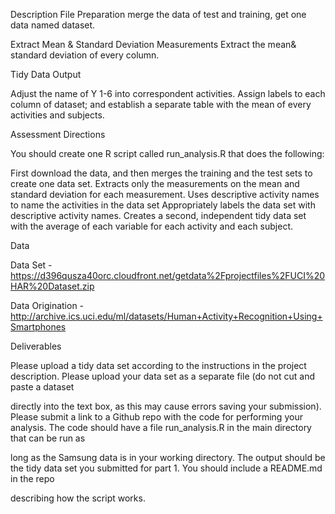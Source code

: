 Description File Preparation merge the data of test and training, get one data named dataset.

Extract Mean & Standard Deviation Measurements Extract the mean& standard deviation of every column.

Tidy Data Output

Adjust the name of Y 1-6 into correspondent activities. Assign labels to each column of dataset; and establish a separate table with the mean of every activities and subjects.

Assessment Directions

You should create one R script called run_analysis.R that does the following:

First download the data, and then merges the training and the test sets to create one data set.
Extracts only the measurements on the mean and standard deviation for each measurement. Uses descriptive activity names to name the activities in the data set Appropriately labels the data set with descriptive activity names. Creates a second, independent tidy data set with the average of each variable for each activity and each subject.

Data

Data Set - https://d396qusza40orc.cloudfront.net/getdata%2Fprojectfiles%2FUCI%20HAR%20Dataset.zip

Data Origination - http://archive.ics.uci.edu/ml/datasets/Human+Activity+Recognition+Using+Smartphones

Deliverables

Please upload a tidy data set according to the instructions in the project description. Please upload your data set as a separate file (do not cut and paste a dataset

directly into the text box, as this may cause errors saving your submission). Please submit a link to a Github repo with the code for performing your analysis. The code should have a file run_analysis.R in the main directory that can be run as

long as the Samsung data is in your working directory. The output should be the tidy data set you submitted for part 1. You should include a README.md in the repo

describing how the script works.
